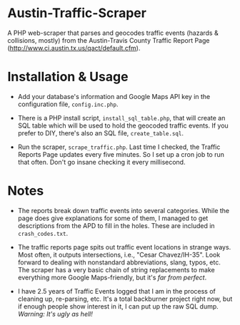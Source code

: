 Austin-Traffic-Scraper
======================

A PHP web-scraper that parses and geocodes traffic events (hazards & collisions, mostly) from the Austin-Travis County Traffic Report Page (http://www.ci.austin.tx.us/qact/default.cfm).

# Installation & Usage

- Add your database's information and Google Maps API key in the configuration file, `config.inc.php`.

- There is a PHP install script, `install_sql_table.php`, that will create an SQL table which will be used to hold the geocoded traffic events. If you prefer to DIY, there's also an SQL file, `create_table.sql`.

- Run the scraper, `scrape_traffic.php`. Last time I checked, the Traffic Reports Page updates every five minutes. So I set up a cron job to run that often. Don't go insane checking it every millisecond.

# Notes

- The reports break down traffic events into several categories. While the page does give explanations for some of them, I managed to get descriptions from the APD to fill in the holes. These are included in `crash_codes.txt`.

- The traffic reports page spits out traffic event locations in strange ways. Most often, it outputs intersections, i.e., "Cesar Chavez/IH-35". Look forward to dealing with nonstandard abbreviations, slang, typos, etc. The scraper has a very basic chain of string replacements to make everything more Google Maps-friendly, but it's _far from perfect_.

- I have 2.5 years of Traffic Events logged that I am in the process of cleaning up, re-parsing, etc. It's a total backburner project right now, but if enough people show interest in it, I can put up the raw SQL dump. *Warning: It's ugly as hell!*
